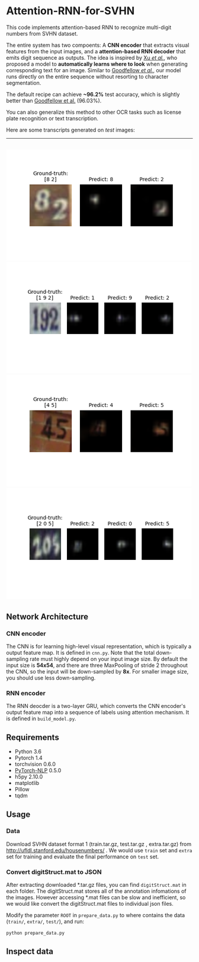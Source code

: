 # Attention-RNN-for-SVHN

This code implements attention-based RNN to recognize multi-digit numbers from SVHN dataset.

The entire system has two compoents: A **CNN encoder** that extracts visual features from the input images, and a **attention-based RNN decoder** that emits digit sequence as outputs.
The idea is inspired by [Xu _et al._](https://arxiv.org/pdf/1502.03044.pdf), who proposed a model to **automatically learns where to look** when generating corresponding text for an image.
Similar to [Goodfellow _et al._](http://arxiv.org/pdf/1312.6082.pdf), our model runs directly on the entire sequence without resorting to character segmentation.

The default recipe can achieve **~96.2%** test accuracy, which is slightly better than [Goodfellow et al.](http://arxiv.org/pdf/1312.6082.pdf) (96.03%).

You can also generalize this method to other OCR tasks such as license plate recognition or text transcription.

Here are some transcripts generated on _test_ images:

---
![](./img/Figure_1.png)
![](./img/Figure_2.png)
![](./img/Figure_3.png)
![](./img/Figure_4.png)
---

## Network Architecture
### CNN encoder
The CNN is for learning high-level visual representation, which is typically a output feature map.
It is defined in `cnn.py`.
Note that the total down-sampling rate must highly depend on your input image size.
By default the input size is **54x54**, and there are three MaxPooling of stride 2 throughout the CNN, so the input will be down-sampled by **8x**.
For smaller image size, you should use less down-sampling.

### RNN encoder
The RNN deocder is a two-layer GRU, which converts the CNN encoder's output feature map into a sequence of labels using attention mechanism.
It is defined in `build_model.py`.

## Requirements

* Python 3.6
* Pytorch 1.4
* torchvision 0.6.0
* [PyTorch-NLP](https://github.com/PetrochukM/PyTorch-NLP) 0.5.0
* h5py 2.10.0
* matplotlib
* Pillow
* tqdm

## Usage
### Data
Download SVHN dataset format 1 (train.tar.gz, test.tar.gz , extra.tar.gz) from http://ufldl.stanford.edu/housenumbers/ .
We would use `train` set and `extra` set for training and evaluate the final performance on `test` set.

### Convert digitStruct.mat to JSON
After extracting downloaded *.tar.gz files, you can find `digitStruct.mat` in each folder.
The digitStruct.mat stores all of the annotation infomations of the images.
However accessing *.mat files can be slow and inefficient, so we would like convert the digitStruct.mat files to individual json files.

Modify the parameter `ROOT` in `prepare_data.py` to where contains the data (`train/`, `extra/`, `test/`), and run:

```bash
python prepare_data.py
```

## Inspect data



